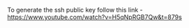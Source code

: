 To generate the ssh public key follow this link - https://www.youtube.com/watch?v=H5qNpRGB7Qw&t=879s
